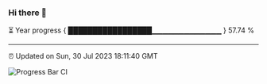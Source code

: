 ### Hi there 👋

⏳ Year progress { █████████████████▁▁▁▁▁▁▁▁▁▁▁▁▁ } 57.74 %

---

⏰ Updated on Sun, 30 Jul 2023 18:11:40 GMT

![Progress Bar CI](https://github.com/liununu/liununu/workflows/Progress%20Bar%20CI/badge.svg)
